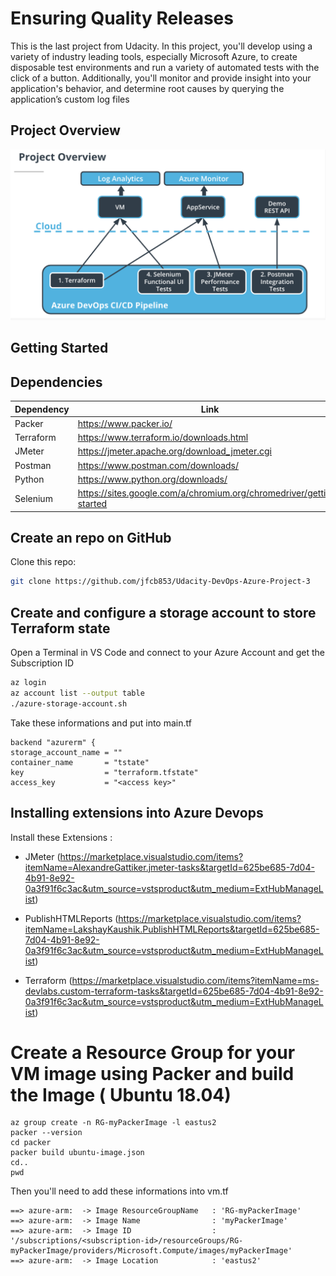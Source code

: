 # Ensuring Quality Releases

This is the last project from Udacity. In this project, you'll develop using a variety of industry leading tools, especially Microsoft Azure, to create disposable test environments and run a variety of automated tests with the click of a button. Additionally, you'll monitor and provide insight into your application's behavior, and determine root causes by querying the application’s custom log files

## Project Overview

![image](https://github.com/juniorcfaj/third-project/blob/main/src/overview.png)

## Getting Started

## Dependencies
| Dependency | Link |
| ------ | ------ |
| Packer | https://www.packer.io/ |
| Terraform | https://www.terraform.io/downloads.html |
| JMeter |  https://jmeter.apache.org/download_jmeter.cgi|
| Postman | https://www.postman.com/downloads/ |
| Python | https://www.python.org/downloads/ |
| Selenium | https://sites.google.com/a/chromium.org/chromedriver/getting-started |

## Create an repo on GitHub

Clone this repo:

```sh
git clone https://github.com/jfcb853/Udacity-DevOps-Azure-Project-3
```

## Create and configure a storage account to store Terraform state

Open a Terminal in VS Code and connect to your Azure Account and get the Subscription ID

```bash
az login 
az account list --output table
./azure-storage-account.sh
```

Take these informations and put into main.tf

```
backend "azurerm" {
storage_account_name = ""
container_name       = "tstate"
key                  = "terraform.tfstate"
access_key           = "<access key>"
```

## Installing extensions into Azure Devops

Install these Extensions :

* JMeter (https://marketplace.visualstudio.com/items?itemName=AlexandreGattiker.jmeter-tasks&targetId=625be685-7d04-4b91-8e92-0a3f91f6c3ac&utm_source=vstsproduct&utm_medium=ExtHubManageList)
  
* PublishHTMLReports (https://marketplace.visualstudio.com/items?itemName=LakshayKaushik.PublishHTMLReports&targetId=625be685-7d04-4b91-8e92-0a3f91f6c3ac&utm_source=vstsproduct&utm_medium=ExtHubManageList)

* Terraform (https://marketplace.visualstudio.com/items?itemName=ms-devlabs.custom-terraform-tasks&targetId=625be685-7d04-4b91-8e92-0a3f91f6c3ac&utm_source=vstsproduct&utm_medium=ExtHubManageList)

# Create a Resource Group for your VM image using Packer and build the Image ( Ubuntu 18.04)

```
az group create -n RG-myPackerImage -l eastus2
packer --version
cd packer
packer build ubuntu-image.json
cd..
pwd
```

Then you'll need to add these informations into vm.tf
```
==> azure-arm:  -> Image ResourceGroupName   : 'RG-myPackerImage'
==> azure-arm:  -> Image Name                : 'myPackerImage'
==> azure-arm:  -> Image ID                  : '/subscriptions/<subscription-id>/resourceGroups/RG-myPackerImage/providers/Microsoft.Compute/images/myPackerImage'
==> azure-arm:  -> Image Location            : 'eastus2'
```
